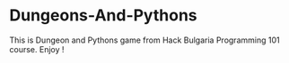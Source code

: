 # Dungeons-And-Pythons

This is Dungeon and Pythons game from Hack Bulgaria Programming 101 course. Enjoy !

